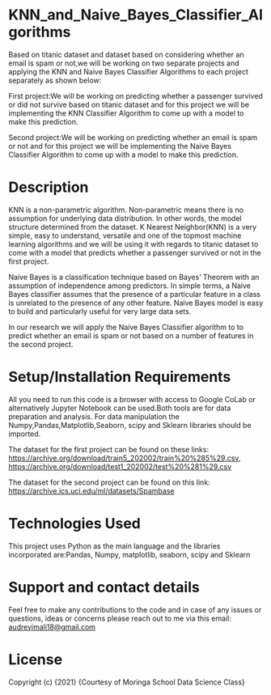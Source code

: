 # KNN_and_Naive_Bayes_Classifier_Algorithms

Based on titanic dataset and dataset based on considering whether an email is spam or not,we will be working on two separate projects and applying the KNN and Naive Bayes Classifier Algorithms to each project separately as shown below:

First project:We will be working on predicting whether a passenger survived or did not survive based on titanic dataset and for this project we will be implementing the KNN Classifier Algorithm to come up with a model to make this prediction.

Second project:We will be working on predicting whether an email is spam or not and for this project we will be implementing the Naive Bayes Classifier Algorithm to come up with a model to make this prediction.


# Description
KNN is a non-parametric algorithm. Non-parametric means there is no assumption for underlying data distribution. In other words, the model structure determined from the dataset.
K Nearest Neighbor(KNN) is a very simple, easy to understand, versatile and one of the topmost machine learning algorithms and we will be using it with regards to titanic dataset to come with a model that predicts whether a passenger survived or not in the first project.

Naive Bayes is a classification technique based on Bayes’ Theorem with an assumption of independence among predictors. In simple terms, a Naive Bayes classifier assumes that the presence of a particular feature in a class is unrelated to the presence of any other feature. Naive Bayes model is easy to build and particularly useful for very large data sets.

In our research we will apply the Naive Bayes Classifier algorithm to to predict whether an email is spam or not based on a number of features in the second project.



# Setup/Installation Requirements
All you need to run this code is a browser with access to Google CoLab or alternatively Jupyter Notebook can be used.Both tools are for data preparation and analysis. For data manipulation the Numpy,Pandas,Matplotlib,Seaborn, scipy and Sklearn libraries should be imported.

The dataset for the first project can be found on these links: https://archive.org/download/train5_202002/train%20%285%29.csv, https://archive.org/download/test1_202002/test%20%281%29.csv

The dataset for the second project can be found on this link: https://archive.ics.uci.edu/ml/datasets/Spambase

# Technologies Used
This project uses Python as the main language and the libraries incorporated are:Pandas, Numpy, matplotlib, seaborn, scipy and Sklearn

# Support and contact details
Feel free to make any contributions to the code and in case of any issues or questions, ideas or concerns please reach out to me via this email: audreyimali18@gmail.com

# License
Copyright (c) {2021} {Courtesy of Moringa School Data Science Class}
